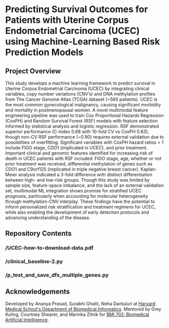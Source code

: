 # Predicting Survival Outcomes for Patients with Uterine Corpus Endometrial Carcinoma (UCEC) using Machine-Learning Based Risk Prediction Models

## Project Overview
This study develops a machine learning framework to predict survival in Uterine Corpus Endometrial Carcinoma (UCEC) by integrating clinical variables, copy number variations (CNV’s) and DNA methylation profiles from The Cancer Genome Atlas (TCGA) dataset (~560 patients). UCEC is the most common gynecological malignancy, causing significant morbidity and mortality in postmenopausal women. A novel multimodal feature engineering pipeline was used to train Cox Proportional Hazards Regression (CoxPH) and Random Survival Forest (RSF) models with feature selection informed by statistical analysis and logistic regression. RSF demonstrated superior performance (C-index 0.68 with 10-fold CV vs CoxPH 0.63), though non-CV RSF performance (~0.90) requires external validation due to possibilities of overfitting. Significant variables with CoxPH hazard ratios > 1 include FIGO stage, CDO1 (implicated in UCEC), and prior treatment. Important clinical and genomic features identified for increasing risk of death in UCEC patients with RSF included: FIGO stage, age, whether or not prior treatment was received, differential methylation of genes such as CDO1 and C9orf125 (implicated in triple negative breast cancer). Kaplan-Meier analysis indicated a 3-fold difference with distinct differentiation between high- and low-risk groups. Though this study was limited by sample size, feature-space imbalance, and the lack of an external validation set, multimodal ML integration shows promise for stratified UCEC prognosis, particularly when accounting for molecular heterogeneity through methylation-CNV interplay. These findings have the potential to inform personalized risk stratification and treatment regimens for UCEC, while also enabling the development of early detection protocols and advancing understanding of the disease.

## Repository Contents
### /UCEC-how-to-download-data.pdf
### /clinical_baseline-2.py
### /p_test_and_save_dfs_multiple_genes.py


## Acknowledgements
Developed by Ananya Prasad, Surabhi Ghatti, Neha Dantuluri at [Harvard Medical School's Department of Biomedical Informatics](https://dbmi.hms.harvard.edu). Mentored by Grey Kuling, Courtney Shearer, and Marinka Zitnik for [BMI 702: Biomedical Artificial Intelligence](https://zitniklab.hms.harvard.edu/BMI702/). 
